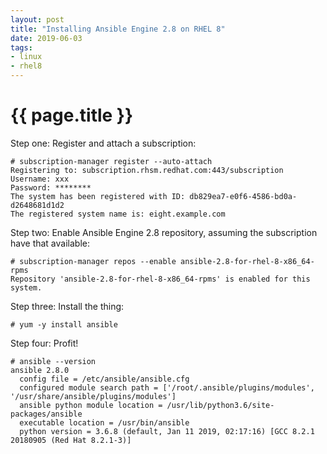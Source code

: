 ```yaml
---
layout: post
title: "Installing Ansible Engine 2.8 on RHEL 8"
date: 2019-06-03
tags:
- linux
- rhel8
---
```

{{ page.title }}
================

Step one: Register and attach a subscription:

    # subscription-manager register --auto-attach
    Registering to: subscription.rhsm.redhat.com:443/subscription
    Username: xxx
    Password: ********
    The system has been registered with ID: db829ea7-e0f6-4586-bd0a-d2648681d1d2
    The registered system name is: eight.example.com

Step two: Enable Ansible Engine 2.8 repository, assuming the subscription have that available:

    # subscription-manager repos --enable ansible-2.8-for-rhel-8-x86_64-rpms
    Repository 'ansible-2.8-for-rhel-8-x86_64-rpms' is enabled for this system.

Step three: Install the thing:

    # yum -y install ansible

Step four: Profit!

    # ansible --version
    ansible 2.8.0
      config file = /etc/ansible/ansible.cfg
      configured module search path = ['/root/.ansible/plugins/modules', '/usr/share/ansible/plugins/modules']
      ansible python module location = /usr/lib/python3.6/site-packages/ansible
      executable location = /usr/bin/ansible
      python version = 3.6.8 (default, Jan 11 2019, 02:17:16) [GCC 8.2.1 20180905 (Red Hat 8.2.1-3)]

